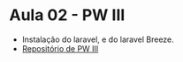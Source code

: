 # Aula 02 - PW III

- Instalação do laravel, e do laravel Breeze.
- <a href="">Repositório de PW III</a>
